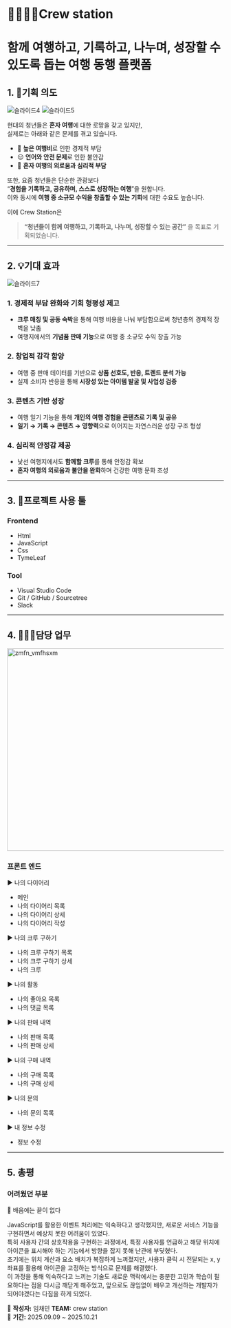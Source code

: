# 👨‍👩‍👧‍👦Crew station

# 함께 여행하고, 기록하고, 나누며, 성장할 수 있도록 돕는 여행 동행 플랫폼

## 1. 🎯기획 의도

![슬라이드4](https://github.com/user-attachments/assets/19d06452-a416-4a07-920a-7ed95f2daadf)
![슬라이드5](https://github.com/user-attachments/assets/b735cf7f-5192-48e8-998e-9343857e63f4)


현대의 청년들은 **혼자 여행**에 대한 로망을 갖고 있지만,  
실제로는 아래와 같은 문제를 겪고 있습니다.

-   💸 **높은 여행비**로 인한 경제적 부담
-   😔 **언어와 안전 문제**로 인한 불안감
-   🧳 **혼자 여행의 외로움과 심리적 부담**

또한, 요즘 청년들은 단순한 관광보다  
“**경험을 기록하고, 공유하며, 스스로 성장하는 여행**”을 원합니다.  
이와 동시에 **여행 중 소규모 수익을 창출할 수 있는 기회**에 대한 수요도 높습니다.

이에 Crew Station은

> **“청년들이 함께 여행하고, 기록하고, 나누며, 성장할 수 있는 공간”** 을 목표로 기획되었습니다.

---

## 2. 💡기대 효과
![슬라이드7](https://github.com/user-attachments/assets/8aec26bd-40c6-426b-9d82-e4f2463ff60e)


### 1️. 경제적 부담 완화와 기회 형평성 제고

-   **크루 매칭 및 공동 숙박**을 통해 여행 비용을 나눠 부담함으로써 청년층의 경제적 장벽을 낮춤
-   여행지에서의 **기념품 판매 기능**으로 여행 중 소규모 수익 창출 가능

### 2️. 창업적 감각 함양

-   여행 중 판매 데이터를 기반으로 **상품 선호도, 반응, 트렌드 분석 가능**
-   실제 소비자 반응을 통해 **시장성 있는 아이템 발굴 및 사업성 검증**

### 3️. 콘텐츠 기반 성장

-   여행 일기 기능을 통해 **개인의 여행 경험을 콘텐츠로 기록 및 공유**
-   **일기 → 기록 → 콘텐츠 → 영향력**으로 이어지는 자연스러운 성장 구조 형성

### 4️. 심리적 안정감 제공

-   낯선 여행지에서도 **함께할 크루**를 통해 안정감 확보
-   **혼자 여행의 외로움과 불안을 완화**하며 건강한 여행 문화 조성

---

## 3. 🧰프로젝트 사용 툴

### Frontend

-   Html
-   JavaScript
-   Css
-   TymeLeaf

### Tool

-   Visual Studio Code
-   Git / GitHub / Sourcetree
-   Slack

---

## 4. 👩🏻‍💻담당 업무
<img width="1199" height="470" alt="zmfn_vmfhsxm" src="https://github.com/user-attachments/assets/a9c00bbd-fc74-4875-8e24-a9463bad16f4" />



### 프론트 엔드

▶ 나의 다이어리

-   메인
-   나의 다이어리 목록
-   나의 다이어리 상세
-   나의 다이어리 작성

▶ 나의 크루 구하기

-   나의 크루 구하기 목록
-   나의 크루 구하기 상세
-   나의 크루

▶ 나의 활동

-   나의 좋아요 목록
-   나의 댓글 목록

▶ 나의 판매 내역

-   나의 판매 목록
-   나의 판매 상세

▶ 나의 구매 내역

-   나의 구매 목록
-   나의 구매 상세

▶ 나의 문의

-   나의 문의 목록

▶ 내 정보 수정

-   정보 수정

---

## 5. 총평

### 어려웠던 부분

🌟 배움에는 끝이 없다

JavaScript를 활용한 이벤트 처리에는 익숙하다고 생각했지만, 새로운 서비스 기능을 구현하면서 예상치 못한 어려움이 있었다.  
특히 사용자 간의 상호작용을 구현하는 과정에서, 특정 사용자를 언급하고 해당 위치에 아이콘을 표시해야 하는 기능에서 방향을 잡지 못해 난관에 부딪혔다.  
초기에는 위치 계산과 요소 배치가 복잡하게 느껴졌지만, 사용자 클릭 시 전달되는 x, y 좌표를 활용해 아이콘을 고정하는 방식으로 문제를 해결했다.  
이 과정을 통해 익숙하다고 느끼는 기술도 새로운 맥락에서는 충분한 고민과 학습이 필요하다는 점을 다시금 깨닫게 해주었고, 앞으로도 끊임없이 배우고 개선하는 개발자가 되어야겠다는 다짐을 하게 되었다.

📌 **작성자:** 임채민 **TEAM:** crew station  
📅 **기간:** 2025.09.09 ~ 2025.10.21
